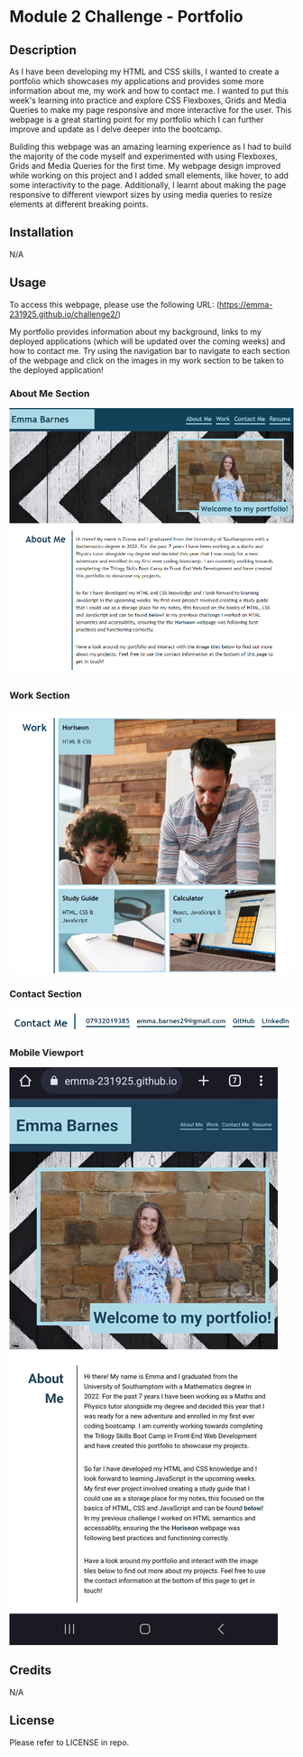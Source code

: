 # Module 2 Challenge - Portfolio

## Description
As I have been developing my HTML and CSS skills, I wanted to create a portfolio which showcases my applications and provides some more information about me, my work and how to contact me. I wanted to put this week's learning into practice and explore CSS Flexboxes, Grids and Media Queries to make my page responsive and more interactive for the user. This webpage is a great starting point for my portfolio which I can further improve and update as I delve deeper into the bootcamp.

Building this webpage was an amazing learning experience as I had to build the majority of the code myself and experimented with using Flexboxes, Grids and Media Queries for the first time. My webpage design improved while working on this project and I added small elements, like hover, to add some interactivity to the page. Additionally, I learnt about making the page responsive to different viewport sizes by using media queries to resize elements at different breaking points. 

## Installation

N/A

## Usage

To access this webpage, please use the following URL: (https://emma-231925.github.io/challenge2/)

My portfolio provides information about my background, links to my deployed applications (which will be updated over the coming weeks) and how to contact me. Try using the navigation bar to navigate to each section of the webpage and click on the images in my work section to be taken to the deployed application!

### About Me Section

![Final website, showing about me section](assets/images/webpage1.png)

### Work Section

![Final website, showing work section](assets/images/webpage2.png)

### Contact Section

![Final website, showing contact section](assets/images/contactsection.png)

### Mobile Viewport

![Final website, showing mobile display](assets/images/mobile.jpg)

## Credits

N/A

## License

Please refer to LICENSE in repo.
